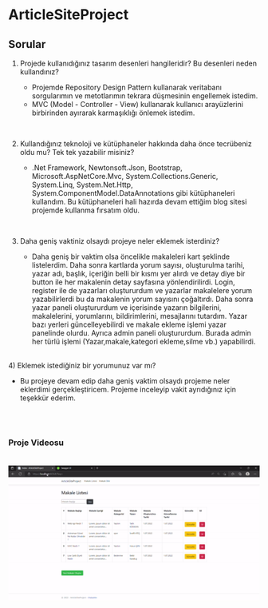 # ArticleSiteProject 

## Sorular 
1) Projede kullanıdığınız tasarım desenleri hangileridir? Bu desenleri neden kullandınız?

   * Projemde Repository Design Pattern kullanarak veritabanı sorgularımın ve metotlarımın tekrara düşmesinin engellemek istedim. 
   * MVC (Model - Controller - View) kullanarak kullanıcı arayüzlerini birbirinden ayırarak karmaşıklığı önlemek istedim.

<br />

2) Kullandığınız teknoloji ve kütüphaneler hakkında daha önce tecrübeniz oldu mu? Tek tek yazabilir misiniz?

   * .Net Framework, Newtonsoft.Json, Bootstrap, Microsoft.AspNetCore.Mvc, System.Collections.Generic, System.Linq, System.Net.Http, 
   System.ComponentModel.DataAnnotations gibi kütüphaneleri kullandım. Bu kütüphaneleri hali hazırda devam ettiğim  blog sitesi projemde kullanma fırsatım oldu.

<br />

3) Daha geniş vaktiniz olsaydı projeye neler eklemek isterdiniz?

   * Daha geniş bir vaktim olsa öncelikle makaleleri kart şeklinde listelerdim. Daha sonra kartlarda yorum sayısı, oluşturulma tarihi, yazar adı, başlık,
   içeriğin belli bir kısmı yer alırdı ve detay diye bir button ile her makalenin detay sayfasına yönlendirilirdi. Login, register ile de yazarları oluştururdum 
   ve yazarlar makalelere yorum yazabilirlerdi bu da makalenin yorum sayısını çoğaltırdı. Daha sonra yazar paneli oluştururdum ve içerisinde yazarın bilgilerini, 
   makalelerini, yorumlarını, bildirimlerini, mesajlarını tutardım. Yazar bazı yerleri güncelleyebilirdi ve makale ekleme işlemi yazar panelinde olurdu. Ayrıca admin 
   paneli oluştururdum. Burada admin her türlü işlemi (Yazar,makale,kategori ekleme,silme vb.) yapabilirdi.

<br />
4) Eklemek istediğiniz bir yorumunuz var mı?

   * Bu projeye devam edip daha geniş vaktim olsaydı projeme neler eklerdimi gerçekleştiricem. Projeme inceleyip vakit ayrıdığınız için teşekkür ederim.
   
<br />
<br />

<h3> Proje Videosu

<br />
<br />

![alt text](https://github.com/berkayturkk/ArticleSiteProject/blob/master/ArticleSiteProject.UI/wwwroot/img/articleSiteProject.gif)

